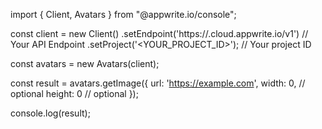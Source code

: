 import { Client, Avatars } from "@appwrite.io/console";

const client = new Client()
    .setEndpoint('https://<REGION>.cloud.appwrite.io/v1') // Your API Endpoint
    .setProject('<YOUR_PROJECT_ID>'); // Your project ID

const avatars = new Avatars(client);

const result = avatars.getImage({
    url: 'https://example.com',
    width: 0, // optional
    height: 0 // optional
});

console.log(result);
